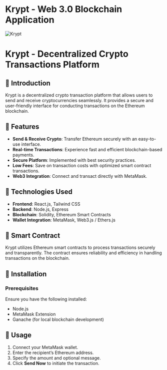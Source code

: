 # Krypt - Web 3.0 Blockchain Application
![Krypt](https://i.ibb.co/DVF4tNW/image.png)

# Krypt - Decentralized Crypto Transactions Platform

## 🚀 Introduction
Krypt is a decentralized crypto transaction platform that allows users to send and receive cryptocurrencies seamlessly. It provides a secure and user-friendly interface for conducting transactions on the Ethereum blockchain.

## 🌟 Features
- **Send & Receive Crypto**: Transfer Ethereum securely with an easy-to-use interface.
- **Real-time Transactions**: Experience fast and efficient blockchain-based payments.
- **Secure Platform**: Implemented with best security practices.
- **Low Fees**: Save on transaction costs with optimized smart contract transactions.
- **Web3 Integration**: Connect and transact directly with MetaMask.


## 🔧 Technologies Used
- **Frontend**: React.js, Tailwind CSS
- **Backend**: Node.js, Express
- **Blockchain**: Solidity, Ethereum Smart Contracts
- **Wallet Integration**: MetaMask, Web3.js / Ethers.js

## 📜 Smart Contract
Krypt utilizes Ethereum smart contracts to process transactions securely and transparently. The contract ensures reliability and efficiency in handling transactions on the blockchain.

## 🔧 Installation
### Prerequisites
Ensure you have the following installed:
- Node.js
- MetaMask Extension
- Ganache (for local blockchain development)



## 🚀 Usage
1. Connect your MetaMask wallet.
2. Enter the recipient’s Ethereum address.
3. Specify the amount and optional message.
4. Click **Send Now** to initiate the transaction.

